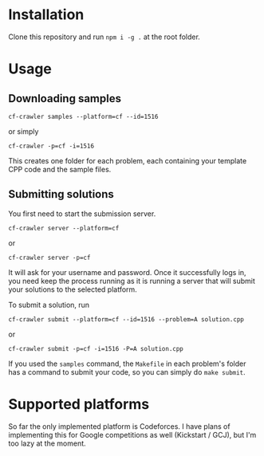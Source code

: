 # Installation

Clone this repository and run `npm i -g .` at the root folder.

# Usage

## Downloading samples

`cf-crawler samples --platform=cf --id=1516`

or simply

`cf-crawler -p=cf -i=1516`

This creates one folder for each problem, each containing your template CPP code and the sample files.

## Submitting solutions

You first need to start the submission server.

`cf-crawler server --platform=cf`

or

`cf-crawler server -p=cf`

It will ask for your username and password. Once it successfully logs in, you need keep the process running as it is running a server that will submit your solutions to the selected platform.

To submit a solution, run

`cf-crawler submit --platform=cf --id=1516 --problem=A solution.cpp`

or

`cf-crawler submit -p=cf -i=1516 -P=A solution.cpp`

If you used the `samples` command, the `Makefile` in each problem's folder has a command to submit your code, so you can simply do `make submit`.

# Supported platforms

So far the only implemented platform is Codeforces. I have plans of implementing this for Google competitions as well (Kickstart / GCJ), but I'm too lazy at the moment.

